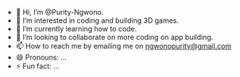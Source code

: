 - 👋 Hi, I’m @Purity-Ngwono.
- 👀 I’m interested in coding and building 3D games.
- 🌱 I’m currently learning how to code.
- 💞️ I’m looking to collaborate on more coding on app building.
- 📫 How to reach me by emailing me on ngwonopurity@gmail.com
- 😄 Pronouns: ...
- ⚡ Fun fact: ...

<!---
Purity-Ngwono/Purity-Ngwono is a ✨ special ✨ repository because its `README.md` (this file) appears on your GitHub profile.
You can click the Preview link to take a look at your changes.
--->
